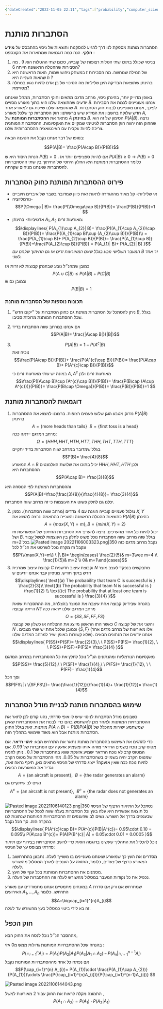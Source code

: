 ```yaml
---
{"dateCreated":"2022-11-05 22:11","tags":["probability","computer_science"],"pageDirection":"rtl","dg-publish":true,"permalink":"/computer-science/probability/conditional-probability/","dgPassFrontmatter":true}
---
```




# הסתברות מותנת

הסתברות מותנת מספקת לנו דרך להגיע למסקנות ותוצאות של ניסוי בהתבסס על __מידע חלקי__. הנה כמה דוגמאות שמתארות את הקונספט :
1. בניסוי  שכולל בתוכו שתי הטלות רצופות של קובייה, סכום שתי ההטלות הוא $9$ . מה הסבירות שההטלה הראשונה הייתה 6?
2. במשחק ניחוש שמות,  האות הראשונה היא $t$ של המילה שנוחשה. מה הסבירות שהאות השנייה היא $h$ ?
3. בהינתן שתוצאות הבדיקה הינן שליליות מה הסיכוי של בן אדם להיות נגוע במחלה מסויימת?

באופן מדוייק יותר, בהינתן ניסוי, מרחב מדגם מתאים וחוקי הסתברות, ממחל שאנחנו יודעים שהתוצאה שלנו היא בתוך מאורע מסויים $B$. אנחנו מעוניינים לכמת את הסבירות שהתוצאה שלנו שייכת גם למאורע אחר $A$. לפיכך, אנחנו מעוניינים לבנות חוק הסתברות חדש שלוקח בחשבון את המידע שיש ברשותנו: חוק הסתברות כך שלכל מאורע $A$, מתאר את __ההסתברות המותנת__ של $A$ __בהינתן__ $B$.
הסימון של זה הוא $P(A|B)$.
נרצה שהחוק הזה יהווה חוק הסתברות לגיטימי שמקיים את האקסיומות. ההסתברות המותנית צריכה להיות עקבית עם האינטואציה ההסתברותית שלנו.

בסופו של דבר אנחנו נקבל את הטענה הבאה:

$$P(A|B)= \frac{P(A\cap B)}{P(B)}$$

הנחת היסוד היא ש $P(B)>0$ . אם להיות ספציפיים יותר אז $P(A|B)\geq 0\rightarrow P(B)> 0$
כלומר ההסתברות המותנת היא החלק היחסי של החיתוך בין שתי ההסתברויות להסתברות שאנחנו מניחים שקרתה. 

## פירוט ההסתברות המותנת כחוק הסתברות 
* אי שליליות- קל מאוד מההגדרה לראות זאת כיוון שמדובר בשבר של איברים חיוביים
* נורמליזציה-
$$P(\Omega | B)= \frac{P(\Omega\cap B)}{P(B)}= \frac{P(B)}{P(B)}=1 $$
* אדטיביות- בהינתן $A_{1},A_{2}$  מאורעות זרים:
$$\displaylines{
P(A_{1}\cup A_{2}| B)= \frac{P((A_{1}\cup A_{2})\cap B)}{P(B)}= \frac{P((A_{1}\cap B)\cup (A_{2}\cup B))}{P(B)}\\ = \frac{P(A_{1}\cup B)+ P(A_{2}\cup B)}{P(B)}= \frac{P(A_{1}\cup B)}{P(B)}+\frac{P(A_{2}\cup B)}{P(B)} = P(A_{1}| B)+ P(A_{2}| B)
}$$
_המעבר השלישי נובע בגלל שאם המאורעות זרים אז גם החיתוך שלהם עם $B$ זר אחד לשני._

כמובן שמהנ״ל נובע שבהנתן קבוצות לא זרות אז 
$$P(A\cup C | B)\leq P(A|B)+ P(C|B)$$
וכמובן גם ש 
$$P(B|B)=1$$
### תכונות נוספות של הסתברות מותנת
1) ניתן להסתכל על הסתברות מותנת גם כחוק הסתברות על ״יקום חדש״ $B$, בגלל שכל ההסתברות המותנת מרוכזת סביבו.
2) אם אנחנו במרחב שווה הסתברות בדיד 
$$P(A|B)= \frac{|A\cap B|}{|B|}$$

3) $$P(A|B)= 1- P(A^{c}|B)$$
נוכיח זאת 
$$\frac{P(A\cap B)}{P(B)}+ \frac{P(A^{c}\cap B)}{P(B)}= \frac{P(A\cap B)+ P(A^{c}\cap B)}{P(B)}$$
במונה יש שתי מאורעות זרים כי $A,A^{c}$ מאורעות זרים ולכן 
$$\frac{P([A\cap B]\cup [A^{c}\cap B])}{P(B)}= \frac{P(B\cap (A\cup A^{c}))}{P(B)}= \frac{P(B\cap \Omega)}{P(B)}= \frac{P(B)}{P(B)}=1 $$


## דוגמאות להסתברות מותנת
1) נזרוק מטבע הוגן שלוש פעמים רצופות. ברצוננו למצוא את ההסתברות $P(A|B)$ בהינתן 
$$A=\{\text{more heads than tails}\}\ \ B=\{\text{first toss is a head}\}$$
מרחב המדגם ייראה ככה: 
$$\Omega = \{HHH,HHT,HTH,HTT,THH,THT,TTH,TTT\}$$
בגלל שמדובר במרחב שווה הסתברות בדיד יתקיים 
$$P(B)= \frac{4}{8}$$
המאורע $A\cap B$ יכיל בתוכו את שלושת האלמנטים $HHH,HHT,HTH$ ולכן ההסתברות היא
$$P(A\cap B)= \frac{3}{8}$$

וההסתברות המותנת לפי הנוסחה היא 
$$P(A|B)=\frac{\frac{3}{8}}{\frac{4}{8}}= \frac{3}{4}$$
יכלנו גם לחלק פשוט את העוצמות כי זה מרחב שווה הסתברות.

2) נגלגל פעמיים  קובייה הוגנת עם 4 צדדים (מרחב שווה הסתברות). נסמן $X,Y$ כתוצאות ההטלה הראשונה והשנייה בהתאמה ונרצה למצוא את $P(A|B)$ בהינתן 
 $$A=\{max(X,Y)=m\}, B=\{min(X,Y)=2\}$$
m יכול להיות כל אחד מהערכים.
נרצה להעריך את הסתברות החיתוך של המאורעות ושל $B$. בגלל שזה מרחב שווה הסתברות נוכל פשוט לחלק בין העוצמות למשל עבור m=2 נקבל מרחב מדגם כזה 
![Pasted image 20221106003323.png|350](/img/user/Assets/Pasted%20image%2020221106003323.png)
בכל מקרה נוכל לשרטט את הנ״ל לכל m ונקבל 
$$P(\{max(X,Y)=m\} \ |\ B)= \begin{cases} \frac{2}{5}& m=3\vee m=4 \\ \frac{1}{5}& m=2 \\ 0& m=1\end{cases}$$
 3) קבוצת עיצוב שמרנית $C$ וקבוצת עיצוב חדשנית $N$ מתבקשים בנפקד לעצב מוצר חדש בתוך חודש. מניסיון עבר אנחנו יודעים ש 
 $$\displaylines{
 \text{(a) The probability that team C is successful is } \frac{2}{3}\\
 \text{(b) The probability that team N is successful is } \frac{1}{2} \\ 
 \text{(c) The probability that at least one team is successful is } \frac{3}{4}
 }$$
 בהנחה שבידיוק קבוצה אחת עיצבה את המוצר בהצלחה, מה ההתסברות שזאת הייתה קבוצה $N$?
 מרחב המדגם שלנו ייראה ככה 
 $$\Omega = \{SS,SF,FF,FS\}$$
 כאשר התו הראשון מייצג את ההצלחה או כשלון של קבוצה $C$ והשני את של קבוצה $N$ . וכמובן שלכל אחת יש שתי מצבים $\{S,F\}$ (אלו מאורעות של מרחב מדגם אחר שלא קשורות באופן ישיר למרחב המדגם שלנו).
אנחנו יודעים את הנתונים הבאים 
$$\displaylines{
P(SS)+P(SF)= \frac{2}{3},\  \ P(SS)+P(FS)= \frac{1}{2}, \  \ P(SS)+P(SF)+P(FS)= \frac{3}{4}
}$$

מאקסיומת הנורמליות ומהנתונים הנ״ל נוכל לחלץ את כל ההסתברויות במרחב המדגם 
$$P(SS)= \frac{5}{12},\ \ P(SF)= \frac{1}{4},\ \ P(FS)= \frac{1}{12}, \ \ P(FF)= \frac{1}{4}$$
וסך הכל 
$$P(FS\ |\ \{SF,FS\})=  \frac{\frac{1}{12}}{\frac{1}{4}+ \frac{1}{12}}= \frac{1}{4}$$


## שימוש בהסתברות מותנת לבניית מודל הסתברות 
כשבונים מודל הסתברות לניסוי שיש לו אופי סדרתי, נהוג קודם לכן לתאר את ההסתברויות המותנות ולאחר מכן להשתמש בהם כדי לבנות את ההסתברויות שאינן מותנות.
זאת בגלל החוק $P(A\cap B)= P(B)P(A|B)$ שמשתמע ישירות מהכלל של הסתברות מותנת אבל הוא מאוד שימושי בתהליך הזה.

כדי להדגים את השימוש בהסתברות מותנת נתאר את התרחיש הבא:
__זיהוי רדאר__. אם מטוס קרב נוכח בשמים הרדאר מזהה אותו ומשמיע אזעקה עם הסתברות של 0.99. אם המטוס קרב לא נוכח הרדאר ישמיע אזעקת שווא בהתסברות של 0.1 . ניתן להניח שמטוס הקרב יהיה בשמיים בשהסתברות של 0.05. מהי ההסתברות של מטוס הקרב להיות נוכח ככה שאין אזעקה?
ייצוג סדרתי של הניסוי מתאים כאן, תיכף נראה זאת, נגדיר את המאורעות הבאים 
$$A=\{\text{an aircraft is present}\}, \ \ B=\{\text{the radar generates an alarm}\}$$
נשים לב שיתקיים גם 
$$A^{c}=\{\text{an aircraft is not present}\}, \ \ B^{c}=\{\text{the radar does not generates an alarm}\}$$

נסתכל על התיאור הרציף של הניסוי 
![Pasted image 20221106140123.png|350](/img/user/Assets/Pasted%20image%2020221106140123.png)
כל תוצאה אפשרית היא עלה בעץ וכל הסתברות בעלה שווה לכפל של ההסתברויות שבענפים בדרך אל השורש. נשים לב שהענפים זה ההסתברויות המותנות שנתונות לנו במקרה הזה. 
סך הכל נקבל 
$$\displaylines{
P(A^{c}\cap B)= P(A^{c})P(B|A^{c})= 0.95\cdot 0.10 = 0.095\\
P(A\cap B^{c})= P(A)P(B^{c}| A) = 0.05\cdot 0.01 = 0.0005
}$$
נוכל להכליל את התהליך שעשינו בדוגמה הזאת כדי לחשב הסתברויות בצירוף עם תיאור סדרתי מבוסס עץ של הניסוי:
1) מסדרים את העץ כך שמאורע שאנחנו מעוניינים בו משוייך לעלה. נתבונן בהתרחשוב המאורע כרצף של צעדים, כלומר, התזוזה על הענפים לאורך המסלול מהשורש לעלה.
2) מסמנים את ההסתברות המותנת בכל ענף של העץ.
3) נכפיל את כל נקודות המעבר במסלול מהשורש לעלה וזה ההתסברות של העלה.

במונחים מתמטיים אנחנו מתמודדים עם מאורע $A$ שמתרחש אם ורק אם סדרת האירועים $A_{1},\dots,A_{n}$ התרחשו. כלומר 
$$A=\bigcap_{i=1}^{n}A_{i}$$
זה בא לידי ביטוי כמסלול בעץ מהשורש עד לעלה. 

## חוק הכפל
מההסבר הנ״ל נוכל לנסח את החוק הבא,

בהנחה שכל ההסתברויות המותנות גדולות ממש מ0 אזי :
$$P(\cap_{i=1}^{n} A_{i})= P(A_{1})P(A_{2}| A_{1})P(A_{3}| A_{1}\cap A_{2})\cdots P(A_{n}| \cap_{i-1}^{n-1}A_{i})$$
אם נפתח כל אחד מההסתברויות המותנות נקבל 
$$P(\cap_{i=1}^{n} A_{i})= P(A_{1})\cdot \frac{P(A_{1}\cap A_{2})}{P(A_{1})}\cdots \frac{P(\cap_{i=1}^{n}A_{i})}{P(\cap_{i=1}^{n-1}A_{i})} $$

![Pasted image 20221106144043.png](/img/user/Assets/Pasted%20image%2020221106144043.png)

התמונה מקלה לראות את החוק עבור 2 מאורעות למשל , 
$$P(A_{1}\cap A_{2})= P(A_{1})\cdot P(A_{2}|A_{1})$$


